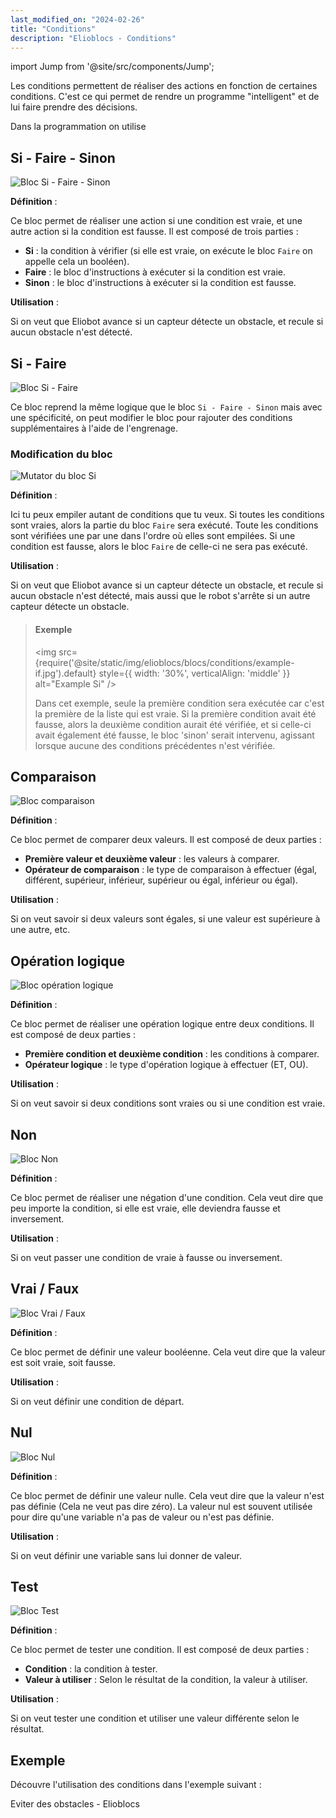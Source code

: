 ```yaml
---
last_modified_on: "2024-02-26"
title: "Conditions"
description: "Elioblocs - Conditions"
---
```


import Jump from '@site/src/components/Jump';


Les conditions permettent de réaliser des actions en fonction de certaines conditions. C'est ce qui permet de rendre un programme "intelligent" et de lui faire prendre des décisions.


Dans la programmation on utilise 

## Si - Faire - Sinon

![Bloc Si - Faire - Sinon](../../../static/img/elioblocs/blocs/conditions/if-else.png)

**Définition** :

Ce bloc permet de réaliser une action si une condition est vraie, et une autre action si la condition est fausse.
Il est composé de trois parties :

- **Si** : la condition à vérifier (si elle est vraie, on exécute le bloc `Faire` on appelle cela un booléen).
- **Faire** : le bloc d'instructions à exécuter si la condition est vraie.
- **Sinon** : le bloc d'instructions à exécuter si la condition est fausse.

**Utilisation** :

Si on veut que Eliobot avance si un capteur détecte un obstacle, et recule si aucun obstacle n'est détecté.


## Si - Faire

![Bloc Si - Faire](../../../static/img/elioblocs/blocs/conditions/if.png)

Ce bloc reprend la même logique que le bloc `Si - Faire - Sinon` mais avec une spécificité, on peut modifier le bloc pour rajouter des conditions supplémentaires à l'aide de l'engrenage.

### Modification du bloc

![Mutator du bloc Si](../../../static/img/elioblocs/blocs/conditions/if-mutator.png)

**Définition** :

Ici tu peux empiler autant de conditions que tu veux. Si toutes les conditions sont vraies, alors la partie du bloc `Faire` sera exécuté.
Toute les conditions sont vérifiées une par une dans l'ordre où elles sont empilées. Si une condition est fausse, alors le bloc `Faire` de celle-ci ne sera pas exécuté.

**Utilisation** :

Si on veut que Eliobot avance si un capteur détecte un obstacle, et recule si aucun obstacle n'est détecté, mais aussi que le robot s'arrête si un autre capteur détecte un obstacle.

> #### Exemple
>
> <img src={require('@site/static/img/elioblocs/blocs/conditions/example-if.jpg').default} style={{ width: '30%', verticalAlign: 'middle' }} alt="Example Si" />
>
> Dans cet exemple, seule la première condition sera exécutée car c'est la première de la liste qui est vraie. Si la première condition avait été fausse, alors la deuxième condition aurait été vérifiée, et si celle-ci avait également été fausse, le bloc 'sinon' serait intervenu, agissant lorsque aucune des conditions précédentes n'est vérifiée.

## Comparaison

![Bloc comparaison](../../../static/img/elioblocs/blocs/conditions/est-egal.png)

**Définition** :

Ce bloc permet de comparer deux valeurs. Il est composé de deux parties :

- **Première valeur et deuxième valeur** : les valeurs à comparer.
- **Opérateur de comparaison** : le type de comparaison à effectuer (égal, différent, supérieur, inférieur, supérieur ou égal, inférieur ou égal).

**Utilisation** :

Si on veut savoir si deux valeurs sont égales, si une valeur est supérieure à une autre, etc.

## Opération logique

![Bloc opération logique](../../../static/img/elioblocs/blocs/conditions/et.png)

**Définition** :

Ce bloc permet de réaliser une opération logique entre deux conditions. Il est composé de deux parties :

- **Première condition et deuxième condition** : les conditions à comparer.
- **Opérateur logique** : le type d'opération logique à effectuer (ET, OU).

**Utilisation** :

Si on veut savoir si deux conditions sont vraies ou si une condition est vraie.

## Non

![Bloc Non](../../../static/img/elioblocs/blocs/conditions/no.png)

**Définition** :

Ce bloc permet de réaliser une négation d'une condition. Cela veut dire que peu importe la condition, si elle est vraie, elle deviendra fausse et inversement.

**Utilisation** :

Si on veut passer une condition de vraie à fausse ou inversement. 

## Vrai / Faux

![Bloc Vrai / Faux](../../../static/img/elioblocs/blocs/conditions/vrai.png)

**Définition** :

Ce bloc permet de définir une valeur booléenne. Cela veut dire que la valeur est soit vraie, soit fausse.

**Utilisation** :

Si on veut définir une condition de départ.

## Nul

![Bloc Nul](../../../static/img/elioblocs/blocs/conditions/bloc-nul.png)

**Définition** :

Ce bloc permet de définir une valeur nulle. Cela veut dire que la valeur n'est pas définie (Cela ne veut pas dire zéro).
La valeur nul est souvent utilisée pour dire qu'une variable n'a pas de valeur ou n'est pas définie.

**Utilisation** :

Si on veut définir une variable sans lui donner de valeur.

## Test

![Bloc Test](../../../static/img/elioblocs/blocs/conditions/test.png)

**Définition** :

Ce bloc permet de tester une condition. Il est composé de deux parties :

- **Condition** : la condition à tester.
- **Valeur à utiliser** : Selon le résultat de la condition, la valeur à utiliser.

**Utilisation** :

Si on veut tester une condition et utiliser une valeur différente selon le résultat.

## Exemple 

Découvre l'utilisation des conditions dans l'exemple suivant :

<Jump to="/docs/tutorial/elioblocs/avoid-obstacles-elioblocs">Eviter des obstacles - Elioblocs</Jump>